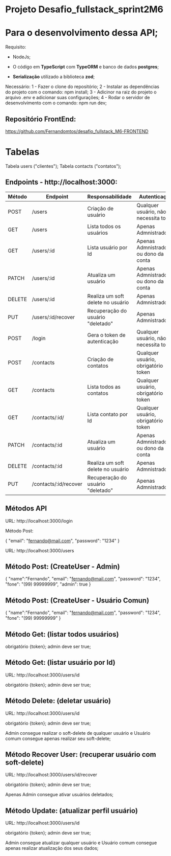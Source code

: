 # Projeto Desafio_fullstack_sprint2M6

# Para o desenvolvimento dessa API;

Requisito:

- NodeJs;

- O código em **TypeScript** com **TypeORM** e banco de dados **postgres**;
- **Serialização** utilizado a biblioteca **zod**;

Necessário:
1 - Fazer o clone do repositório;
2 - Instalar as dependências do projeto com o comando: npm install;
3 - Adicinor na raiz do projeto o arquivo .env e adicionar suas configurações;
4 - Rodar o servidor de desenvolvimento com o comando: npm run dev;

## Repositório FrontEnd:

https://github.com/Fernandomtos/desafio_fullstack_M6-FRONTEND

# Tabelas

Tabela users ("clientes");
Tabela contacts ("contatos");

## Endpoints - http://localhost:3000:

| Método | Endpoint              | Responsabilidade                  | Autenticação                           |
| ------ | --------------------- | --------------------------------- | -------------------------------------- |
| POST   | /users                | Criação de usuário                | Qualquer usuário, não necessita token  |
| GET    | /users                | Lista todos os usuários           | Apenas Admnistradores                  |
| GET    | /users/:id            | Lista usuário por Id              | Apenas Admnistradores ou dono da conta |
| PATCH  | /users/:id            | Atualiza um usuário               | Apenas Admnistradores ou dono da conta |
| DELETE | /users/:id            | Realiza um soft delete no usuário | Apenas Admnistradores                  |
| PUT    | /users/:id/recover    | Recuperação do usuário "deletado" | Apenas Admnistradores                  |
| POST   | /login                | Gera o token de autenticação      | Qualquer usuário, não necessita token  |
| POST   | /contacts             | Criação de contatos               | Qualquer usuário, obrigatório token    |
| GET    | /contacts             | Lista todos as contatos           | Qualquer usuário, obrigatório token    |
| GET    | /contacts/:id/        | Lista contato por Id              | Qualquer usuário, obrigatório token    |
| PATCH  | /contacts/:id         | Atualiza um usuário               | Apenas Admnistradores ou dono da conta |
| DELETE | /contacts/:id         | Realiza um soft delete no usuário | Apenas Admnistradores                  |
| PUT    | /contacts/:id/recover | Recuperação do usuário "deletado" | Apenas Admnistradores                  |

## Métodos API

URL:
http://localhost:3000/login

Método Post:

{
"email": "fernando@mail.com",
"password": "1234"
}

URL:
http://localhost:3000/users

## Método Post: (CreateUser - Admin)

{
"name":"Fernando",
"email": "fernando@mail.com",
"password": "1234",
"fone": "(99) 99999999",
"admin": true
}

## Método Post: (CreateUser - Usuário Comun)

{
"name":"Fernando",
"email": "fernando@mail.com",
"password": "1234",
"fone": "(99) 99999999"
}

## Método Get: (listar todos usuários)

obrigatório {token};
admin deve ser true;

## Método Get: (listar usuário por Id)

URL:
http://localhost:3000/users/id

obrigatório {token};
admin deve ser true;

## Método Delete: (deletar usuário)

URL:
http://localhost:3000/users/id

obrigatório {token};
admin deve ser true;

Admin consegue realizar o soft-delete de qualquer usuário e Usuário comum consegue apenas realizar seu soft-delete;

## Método Recover User: (recuperar usuário com soft-delete)

URL:
http://localhost:3000/users/id/recover

obrigatório {token};
admin deve ser true;

Apenas Admin consegue ativar usuários deletados;

## Método Update: (atualizar perfil usuário)

URL:
http://localhost:3000/users/id

obrigatório {token};
admin deve ser true;

Admin consegue atualizar qualquer usuário e Usuário comum consegue apenas realizar atualização dos seus dados;
